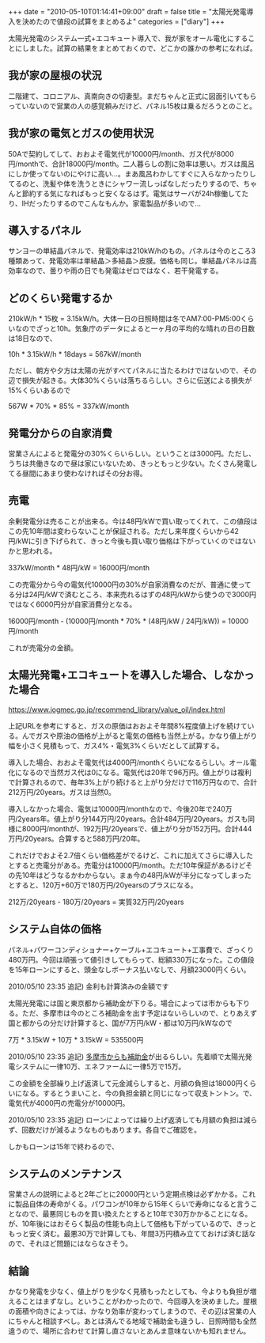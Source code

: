 +++
date = "2010-05-10T01:14:41+09:00"
draft = false
title = "太陽光発電導入を決めたので値段の試算をまとめるよ"
categories = ["diary"]
+++

太陽光発電のシステム一式+エコキュート導入で、我が家をオール電化にすることにしました。試算の結果をまとめておくので、どこかの誰かの参考になれば。

<h2>我が家の屋根の状況</h2>
二階建て、コロニアル、真南向きの切妻型。まだちゃんと正式に図面引いてもらっていないので営業の人の感覚頼みだけど、パネル15枚は乗るだろうとのこと。

<h2>我が家の電気とガスの使用状況</h2>
50Aで契約してして、おおよそ電気代が10000円/month、ガス代が8000円/monthで、合計18000円/month。二人暮らしの割に効率は悪い。ガスは風呂にしか使ってないのにやけに高い…。まあ風呂わかしてすぐに入らなかったりしてるのと、洗髪や体を洗うときにシャワー流しっぱなしだったりするので、ちゃんと節約する気になればもっと安くなるはず。電気はサーバが24h稼働してたり、IHだったりするのでこんなもんか。家電製品が多いので…

<h2>導入するパネル</h2>
サンヨーの単結晶パネルで、発電効率は210kW/hのもの。パネルは今のところ3種類あって、発電効率は単結晶＞多結晶＞皮膜。価格も同じ。単結晶パネルは高効率なので、曇りや雨の日でも発電はゼロではなく、若干発電する。

<h2>どのくらい発電するか</h2>
210kW/h * 15枚 = 3.15kW/h。大体一日の日照時間は冬でAM7:00-PM5:00くらいなのでざっと10h。気象庁のデータによると一ヶ月の平均的な晴れの日の日数は18日なので、

10h * 3.15kW/h * 18days = 567kW/month

ただし、朝方や夕方は太陽の光がすべてパネルに当たるわけではないので、その辺で損失が起きる。大体30%くらいは落ちるらしい。さらに伝送による損失が15%くらいあるので

567W * 70% * 85% = 337kW/month

<h2>発電分からの自家消費</h2>
営業さんによると発電分の30%くらいらしい。ということは3000円。ただし、うちは共働きなので昼は家にいないため、きっともっと少ない。たくさん発電してる昼間にあまり使わなければその分お得。

<h2>売電</h2>
余剰発電分は売ることが出来る。今は48円/kWで買い取ってくれて、この値段はこの先10年間は変わらないことが保証される。ただし来年度くらいから42円/kWに引き下げられて、きっと今後も買い取り価格は下がっていくのではないかと思われる。

337kW/month * 48円/kW = 16000円/month

この売電分から今の電気代10000円の30%が自家消費なのだが、普通に使ってる分は24円/kWで済むところ、本来売れるはずの48円/kWから使うので3000円ではなく6000円分が自家消費分となる。

16000円/month - (10000円/month * 70% * (48円/kW / 24円/kW)) = 10000円/month

これが売電分の金額。

<h2>太陽光発電+エコキュートを導入した場合、しなかった場合</h2>
<a href="https://www.jogmec.go.jp/recommend_library/value_oil/index.html">https://www.jogmec.go.jp/recommend_library/value_oil/index.html</a>

上記URLを参考にすると、ガスの原価はおおよそ年間8%程度値上げを続けている。んでガスや原油の価格が上がると電気の価格も当然上がる。かなり値上がり幅を小さく見積もって、ガス4%・電気3%くらいだとして試算する。

導入した場合、おおよそ電気代は4000円/monthくらいになるらしい。オール電化になるので当然ガス代は0になる。電気代は20年で96万円。値上がりは複利で計算されるので、毎年3%上がり続けると上がり分だけで116万円なので、合計212万円/20years。ガスは当然0。

導入しなかった場合、電気は10000円/monthなので、今後20年で240万円/2years年。値上がり分144万円/20years。合計484万円/20years。ガスも同様に8000円/monthが、192万円/20yearsで、値上がり分が152万円。合計444万円/20years。合算すると588万円/20年。

これだけでおよそ2.7倍くらい価格差がでるけど、これに加えてさらに導入したとすると売電分がある。売電分は10000円/month。ただ10年保証があるけどその先10年はどうなるかわからない。まぁ今の48円/kWが半分になってしまったとすると、120万+60万で180万円/20yearsのプラスになる。

212万/20years - 180万/20years = 実質32万円/20years

<h2>システム自体の価格</h2>
パネル+パワーコンディショナー+ケーブル+エコキュート+工事費で、ざっくり480万円。今回は頑張って値引きしてもらって、総額330万になった。この値段を15年ローンにすると、頭金なしボーナス払いなしで、月額23000円くらい。

2010/05/10 23:35 追記) 金利も計算済みの金額です

太陽光発電には国と東京都から補助金が下りる。場合によっては市からも下りる。ただ、多摩市は今のところ補助金を出す予定はないらしいので、とりあえず国と都からの分だけ計算すると、国が7万円/kW・都は10万円/kWなので

7万 * 3.15kW + 10万 * 3.15kW = 535500円

2010/05/10 23:35 追記) <a href="http://www.city.tama.lg.jp/seikatsu/14/1054/010857.html">多摩市からも補助金</a>が出るらしい。先着順で太陽光発電システムに一律10万、エネファームに一律5万で15万。

この金額を全部繰り上げ返済して元金減らしすると、月額の負担は18000円くらいになる。するとうまいこと、今の負担金額と同じになって収支トントン。で、電気代が4000円の売電分が10000円。

2010/05/10 23:35 追記) ローンによっては繰り上げ返済しても月額の負担は減らず、回数だけが減るようなものもあります。各自でご確認を。

しかもローンは15年で終わるので、
<h2>システムのメンテナンス</h2>
営業さんの説明によると2年ごとに20000円という定期点検は必ずかかる。これに製品自体の寿命がくる。パワコンが10年から15年くらいで寿命になると言うことなので、最悪同じものを買い換えたとすると10年で30万かかることになる。が、10年後にはおそらく製品の性能も向上して価格も下がっているので、きっともっと安く済む。最悪30万で計算しても、年間3万円積み立てておけば済む話なので、それほど問題にはならなさそう。

<h2>結論</h2>
かなり発電を少なく、値上がりを少なく見積もったとしても、今よりも負担が増えることはまずなし。ということがわかったので、今回導入を決めました。屋根の面積や向きによっては、かなり効率が変わってしまうので、その辺は営業の人にちゃんと相談すべし。あとは済んでる地域で補助金も違うし、日照時間も全然違うので、場所に合わせて計算し直さないとあんま意味ないかも知れません。
